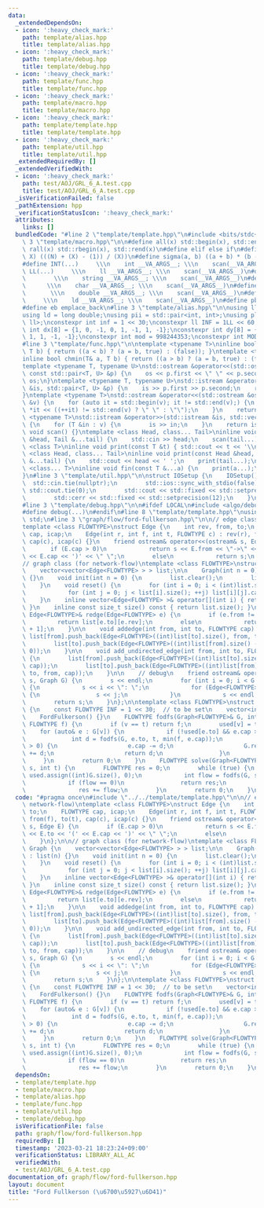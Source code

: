 ```yaml
---
data:
  _extendedDependsOn:
  - icon: ':heavy_check_mark:'
    path: template/alias.hpp
    title: template/alias.hpp
  - icon: ':heavy_check_mark:'
    path: template/debug.hpp
    title: template/debug.hpp
  - icon: ':heavy_check_mark:'
    path: template/func.hpp
    title: template/func.hpp
  - icon: ':heavy_check_mark:'
    path: template/macro.hpp
    title: template/macro.hpp
  - icon: ':heavy_check_mark:'
    path: template/template.hpp
    title: template/template.hpp
  - icon: ':heavy_check_mark:'
    path: template/util.hpp
    title: template/util.hpp
  _extendedRequiredBy: []
  _extendedVerifiedWith:
  - icon: ':heavy_check_mark:'
    path: test/AOJ/GRL_6_A.test.cpp
    title: test/AOJ/GRL_6_A.test.cpp
  _isVerificationFailed: false
  _pathExtension: hpp
  _verificationStatusIcon: ':heavy_check_mark:'
  attributes:
    links: []
  bundledCode: "#line 2 \"template/template.hpp\"\n#include <bits/stdc++.h>\n#line\
    \ 3 \"template/macro.hpp\"\n\n#define all(x) std::begin(x), std::end(x)\n#define\
    \ rall(x) std::rbegin(x), std::rend(x)\n#define elif else if\n#define updiv(N,\
    \ X) (((N) + (X) - (1)) / (X))\n#define sigma(a, b) ((a + b) * (b - a + 1) / 2)\n\
    #define INT(...)     \\\n    int __VA_ARGS__; \\\n    scan(__VA_ARGS__)\n#define\
    \ LL(...)     \\\n    ll __VA_ARGS__; \\\n    scan(__VA_ARGS__)\n#define STR(...)\
    \        \\\n    string __VA_ARGS__; \\\n    scan(__VA_ARGS__)\n#define CHR(...)\
    \      \\\n    char __VA_ARGS__; \\\n    scan(__VA_ARGS__)\n#define DOU(...) \
    \       \\\n    double __VA_ARGS__; \\\n    scan(__VA_ARGS__)\n#define LD(...)\
    \     \\\n    ld __VA_ARGS__; \\\n    scan(__VA_ARGS__)\n#define pb push_back\n\
    #define eb emplace_back\n#line 3 \"template/alias.hpp\"\n\nusing ll = long long;\n\
    using ld = long double;\nusing pii = std::pair<int, int>;\nusing pll = std::pair<ll,\
    \ ll>;\nconstexpr int inf = 1 << 30;\nconstexpr ll INF = 1LL << 60;\nconstexpr\
    \ int dx[8] = {1, 0, -1, 0, 1, -1, 1, -1};\nconstexpr int dy[8] = {0, 1, 0, -1,\
    \ 1, 1, -1, -1};\nconstexpr int mod = 998244353;\nconstexpr int MOD = 1e9 + 7;\n\
    #line 3 \"template/func.hpp\"\n\ntemplate <typename T>\ninline bool chmax(T& a,\
    \ T b) { return ((a < b) ? (a = b, true) : (false)); }\ntemplate <typename T>\n\
    inline bool chmin(T& a, T b) { return ((a > b) ? (a = b, true) : (false)); }\n\
    template <typename T, typename U>\nstd::ostream &operator<<(std::ostream &os,\
    \ const std::pair<T, U> &p) {\n    os << p.first << \" \" << p.second;\n    return\
    \ os;\n}\ntemplate <typename T, typename U>\nstd::istream &operator>>(std::istream\
    \ &is, std::pair<T, U> &p) {\n    is >> p.first >> p.second;\n    return is;\n\
    }\ntemplate <typename T>\nstd::ostream &operator<<(std::ostream &os, const std::vector<T>\
    \ &v) {\n    for (auto it = std::begin(v); it != std::end(v);) {\n        os <<\
    \ *it << ((++it) != std::end(v) ? \" \" : \"\");\n    }\n    return os;\n}\ntemplate\
    \ <typename T>\nstd::istream &operator>>(std::istream &is, std::vector<T> &v)\
    \ {\n    for (T &in : v) {\n        is >> in;\n    }\n    return is;\n}\ninline\
    \ void scan() {}\ntemplate <class Head, class... Tail>\ninline void scan(Head\
    \ &head, Tail &...tail) {\n    std::cin >> head;\n    scan(tail...);\n}\ntemplate\
    \ <class T>\ninline void print(const T &t) { std::cout << t << '\\n'; }\ntemplate\
    \ <class Head, class... Tail>\ninline void print(const Head &head, const Tail\
    \ &...tail) {\n    std::cout << head << ' ';\n    print(tail...);\n}\ntemplate\
    \ <class... T>\ninline void fin(const T &...a) {\n    print(a...);\n    exit(0);\n\
    }\n#line 3 \"template/util.hpp\"\n\nstruct IOSetup {\n    IOSetup() {\n      \
    \  std::cin.tie(nullptr);\n        std::ios::sync_with_stdio(false);\n       \
    \ std::cout.tie(0);\n        std::cout << std::fixed << std::setprecision(12);\n\
    \        std::cerr << std::fixed << std::setprecision(12);\n    }\n} IOSetup;\n\
    #line 3 \"template/debug.hpp\"\n\n#ifdef LOCAL\n#include <algo/debug.hpp>\n#else\n\
    #define debug(...)\n#endif\n#line 8 \"template/template.hpp\"\nusing namespace\
    \ std;\n#line 3 \"graph/flow/ford-fullkerson.hpp\"\n\n// edge class (for network-flow)\n\
    template <class FLOWTYPE>\nstruct Edge {\n    int rev, from, to;\n    FLOWTYPE\
    \ cap, icap;\n    Edge(int r, int f, int t, FLOWTYPE c) : rev(r), from(f), to(t),\
    \ cap(c), icap(c) {}\n    friend ostream& operator<<(ostream& s, Edge E) {\n \
    \       if (E.cap > 0)\n            return s << E.from << \"->\" << E.to << '('\
    \ << E.cap << ')' << \" \";\n        else\n            return s;\n    }\n};\n\n\
    // graph class (for network-flow)\ntemplate <class FLOWTYPE>\nstruct Graph {\n\
    \    vector<vector<Edge<FLOWTYPE> > > list;\n\n    Graph(int n = 0) : list(n)\
    \ {}\n    void init(int n = 0) {\n        list.clear();\n        list.resize(n);\n\
    \    }\n    void reset() {\n        for (int i = 0; i < (int)list.size(); ++i)\n\
    \            for (int j = 0; j < list[i].size(); ++j) list[i][j].cap = list[i][j].icap;\n\
    \    }\n    inline vector<Edge<FLOWTYPE> >& operator[](int i) { return list[i];\
    \ }\n    inline const size_t size() const { return list.size(); }\n\n    inline\
    \ Edge<FLOWTYPE>& redge(Edge<FLOWTYPE> e) {\n        if (e.from != e.to)\n   \
    \         return list[e.to][e.rev];\n        else\n            return list[e.to][e.rev\
    \ + 1];\n    }\n\n    void addedge(int from, int to, FLOWTYPE cap) {\n       \
    \ list[from].push_back(Edge<FLOWTYPE>((int)list[to].size(), from, to, cap));\n\
    \        list[to].push_back(Edge<FLOWTYPE>((int)list[from].size() - 1, to, from,\
    \ 0));\n    }\n\n    void add_undirected_edge(int from, int to, FLOWTYPE cap)\
    \ {\n        list[from].push_back(Edge<FLOWTYPE>((int)list[to].size(), from, to,\
    \ cap));\n        list[to].push_back(Edge<FLOWTYPE>((int)list[from].size() - 1,\
    \ to, from, cap));\n    }\n\n    // debug\n    friend ostream& operator<<(ostream&\
    \ s, Graph G) {\n        s << endl;\n        for (int i = 0; i < G.size(); i++)\
    \ {\n            s << i << \": \";\n            for (Edge<FLOWTYPE> j : G.list[i])\
    \ {\n                s << j;\n            }\n            s << endl;\n        }\n\
    \        return s;\n    }\n};\n\ntemplate <class FLOWTYPE>\nstruct FordFulkerson\
    \ {\n    const FLOWTYPE INF = 1 << 30;  // to be set\n    vector<int> used;\n\n\
    \    FordFulkerson() {}\n    FLOWTYPE fodfs(Graph<FLOWTYPE>& G, int v, int t,\
    \ FLOWTYPE f) {\n        if (v == t) return f;\n        used[v] = true;\n    \
    \    for (auto& e : G[v]) {\n            if (!used[e.to] && e.cap > 0) {\n   \
    \             int d = fodfs(G, e.to, t, min(f, e.cap));\n                if (d\
    \ > 0) {\n                    e.cap -= d;\n                    G.redge(e).cap\
    \ += d;\n                    return d;\n                }\n            }\n   \
    \     }\n        return 0;\n    }\n    FLOWTYPE solve(Graph<FLOWTYPE>& G, int\
    \ s, int t) {\n        FLOWTYPE res = 0;\n        while (true) {\n           \
    \ used.assign((int)G.size(), 0);\n            int flow = fodfs(G, s, t, INF);\n\
    \            if (flow == 0)\n                return res;\n            else\n \
    \               res += flow;\n        }\n        return 0;\n    }\n};\n"
  code: "#pragma once\n#include \"../../template/template.hpp\"\n\n// edge class (for\
    \ network-flow)\ntemplate <class FLOWTYPE>\nstruct Edge {\n    int rev, from,\
    \ to;\n    FLOWTYPE cap, icap;\n    Edge(int r, int f, int t, FLOWTYPE c) : rev(r),\
    \ from(f), to(t), cap(c), icap(c) {}\n    friend ostream& operator<<(ostream&\
    \ s, Edge E) {\n        if (E.cap > 0)\n            return s << E.from << \"->\"\
    \ << E.to << '(' << E.cap << ')' << \" \";\n        else\n            return s;\n\
    \    }\n};\n\n// graph class (for network-flow)\ntemplate <class FLOWTYPE>\nstruct\
    \ Graph {\n    vector<vector<Edge<FLOWTYPE> > > list;\n\n    Graph(int n = 0)\
    \ : list(n) {}\n    void init(int n = 0) {\n        list.clear();\n        list.resize(n);\n\
    \    }\n    void reset() {\n        for (int i = 0; i < (int)list.size(); ++i)\n\
    \            for (int j = 0; j < list[i].size(); ++j) list[i][j].cap = list[i][j].icap;\n\
    \    }\n    inline vector<Edge<FLOWTYPE> >& operator[](int i) { return list[i];\
    \ }\n    inline const size_t size() const { return list.size(); }\n\n    inline\
    \ Edge<FLOWTYPE>& redge(Edge<FLOWTYPE> e) {\n        if (e.from != e.to)\n   \
    \         return list[e.to][e.rev];\n        else\n            return list[e.to][e.rev\
    \ + 1];\n    }\n\n    void addedge(int from, int to, FLOWTYPE cap) {\n       \
    \ list[from].push_back(Edge<FLOWTYPE>((int)list[to].size(), from, to, cap));\n\
    \        list[to].push_back(Edge<FLOWTYPE>((int)list[from].size() - 1, to, from,\
    \ 0));\n    }\n\n    void add_undirected_edge(int from, int to, FLOWTYPE cap)\
    \ {\n        list[from].push_back(Edge<FLOWTYPE>((int)list[to].size(), from, to,\
    \ cap));\n        list[to].push_back(Edge<FLOWTYPE>((int)list[from].size() - 1,\
    \ to, from, cap));\n    }\n\n    // debug\n    friend ostream& operator<<(ostream&\
    \ s, Graph G) {\n        s << endl;\n        for (int i = 0; i < G.size(); i++)\
    \ {\n            s << i << \": \";\n            for (Edge<FLOWTYPE> j : G.list[i])\
    \ {\n                s << j;\n            }\n            s << endl;\n        }\n\
    \        return s;\n    }\n};\n\ntemplate <class FLOWTYPE>\nstruct FordFulkerson\
    \ {\n    const FLOWTYPE INF = 1 << 30;  // to be set\n    vector<int> used;\n\n\
    \    FordFulkerson() {}\n    FLOWTYPE fodfs(Graph<FLOWTYPE>& G, int v, int t,\
    \ FLOWTYPE f) {\n        if (v == t) return f;\n        used[v] = true;\n    \
    \    for (auto& e : G[v]) {\n            if (!used[e.to] && e.cap > 0) {\n   \
    \             int d = fodfs(G, e.to, t, min(f, e.cap));\n                if (d\
    \ > 0) {\n                    e.cap -= d;\n                    G.redge(e).cap\
    \ += d;\n                    return d;\n                }\n            }\n   \
    \     }\n        return 0;\n    }\n    FLOWTYPE solve(Graph<FLOWTYPE>& G, int\
    \ s, int t) {\n        FLOWTYPE res = 0;\n        while (true) {\n           \
    \ used.assign((int)G.size(), 0);\n            int flow = fodfs(G, s, t, INF);\n\
    \            if (flow == 0)\n                return res;\n            else\n \
    \               res += flow;\n        }\n        return 0;\n    }\n};"
  dependsOn:
  - template/template.hpp
  - template/macro.hpp
  - template/alias.hpp
  - template/func.hpp
  - template/util.hpp
  - template/debug.hpp
  isVerificationFile: false
  path: graph/flow/ford-fullkerson.hpp
  requiredBy: []
  timestamp: '2023-03-21 18:23:24+09:00'
  verificationStatus: LIBRARY_ALL_AC
  verifiedWith:
  - test/AOJ/GRL_6_A.test.cpp
documentation_of: graph/flow/ford-fullkerson.hpp
layout: document
title: "Ford Fullkerson (\u6700\u5927\u6D41)"
---
```

